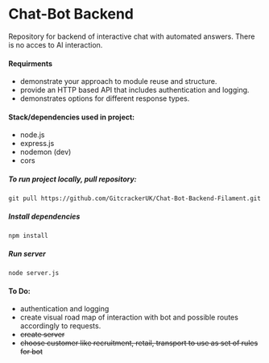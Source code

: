 # Chat-Bot Backend

Repository for backend of interactive chat with automated answers. There is no acces to AI interaction.

#### Requirments

-   demonstrate your approach to module reuse and structure.
-   provide an HTTP based API that includes authentication and logging.
-   demonstrates options for different response types.

#### Stack/dependencies used in project:

-   node.js
-   express.js
-   nodemon (dev)
-   cors

##### To run project locally, pull repository:

```
git pull https://github.com/GitcrackerUK/Chat-Bot-Backend-Filament.git
```

##### Install dependencies

```
npm install
```

##### Run server

```
node server.js
```

#### To Do:

-   authentication and logging
-   create visual road map of interaction with bot and possible routes accordingly to requests.
-   <s> create server</s>
-   <s>choose customer like recruitment, retail, transport to use as set of rules for bot</s>
